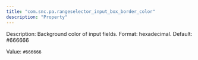 ```yaml
---
title: "com.snc.pa.rangeselector_input_box_border_color"
description: "Property"
---
```


Description: Background color of input fields. Format: hexadecimal. Default: #666666

Value: `#666666`